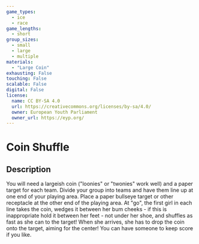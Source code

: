 ```yaml
---
game_types:
  - ice
  - race
game_lengths:
  - short
group_sizes:
  - small
  - large
  - multiple
materials:
  - "Large Coin"
exhausting: False
touching: False
scalable: False
digital: False
license:
  name: CC BY-SA 4.0
  url: https://creativecommons.org/licenses/by-sa/4.0/
  owner: European Youth Parliament
  owner_url: https://eyp.org/
---
```

# Coin Shuffle

## Description
You will need a largeish coin ("loonies" or "twonies" work well) and a paper
target for each team. Divide your group into teams and have them line up at one end of your playing area. Place a paper bullseye target or other receptacle at the other end of the playing area. At "go", the first girl in each line takes the coin, wedges it between her bum cheeks - if this is inappropriate hold it between her feet - not under her shoe, and shuffles as fast as she can to the target! When she arrives, she has to drop the coin onto the target, aiming for the center! You can have someone to keep score if you like.
